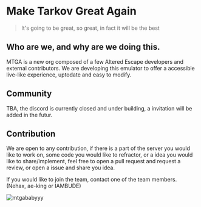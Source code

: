 # Make Tarkov Great Again
> It's going to be great, so great, in fact it will be the best

## Who are we, and why are we doing this.

MTGA is a new org composed of a few Altered Escape developers and external contributors. 
We are developing this emulator to offer a accessible live-like experience, uptodate and easy to modify.

## Community

TBA, the discord is currently closed and under building, a invitation will be added in the futur.

## Contribution

We are open to any contribution, if there is a part of the server you would like to work on, some code you would like to refractor, or a idea you would like to share/implement, feel free to open a pull request and request a review, or open a issue and share you idea.

If you would like to join the team, contact one of the team members. (Nehax, ae-king or IAMBUDE)


![mtgababyyy](https://user-images.githubusercontent.com/21200584/183050357-6c92f1cd-68ca-4f74-b41d-1706915c67cf.gif)

